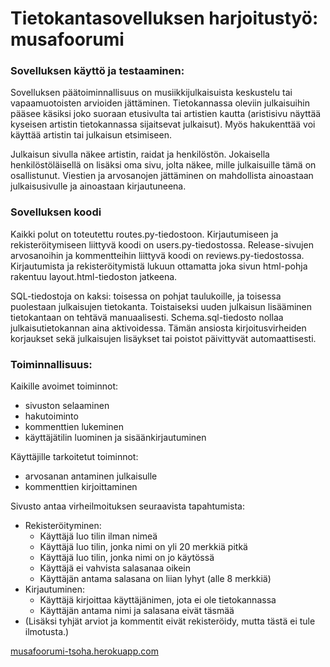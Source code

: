 # Tietokantasovelluksen harjoitustyö: musafoorumi

### Sovelluksen käyttö ja testaaminen:

Sovelluksen päätoiminnallisuus on musiikkijulkaisuista keskustelu tai vapaamuotoisten arvioiden jättäminen. Tietokannassa oleviin julkaisuihin pääsee käsiksi joko suoraan etusivulta tai artistien kautta (aristisivu näyttää kyseisen artistin tietokannassa sijaitsevat julkaisut). Myös hakukenttää voi käyttää artistin tai julkaisun etsimiseen.

Julkaisun sivulla näkee artistin, raidat ja henkilöstön. Jokaisella henkilöstöläisellä on lisäksi oma sivu, jolta näkee, mille julkaisuille tämä on osallistunut. Viestien ja arvosanojen jättäminen on mahdollista ainoastaan julkaisusivulle ja ainoastaan kirjautuneena.

### Sovelluksen koodi

Kaikki polut on toteutettu routes.py-tiedostoon. Kirjautumiseen ja rekisteröitymiseen liittyvä koodi on users.py-tiedostossa. Release-sivujen arvosanoihin ja kommentteihin liittyvä koodi on reviews.py-tiedostossa. Kirjautumista ja rekisteröitymistä lukuun ottamatta joka sivun html-pohja rakentuu layout.html-tiedoston jatkeena. 

SQL-tiedostoja on kaksi: toisessa on pohjat taulukoille, ja toisessa puolestaan julkaisujen tietokanta. Toistaiseksi uuden julkaisun lisääminen tietokantaan on tehtävä manuaalisesti. Schema.sql-tiedosto nollaa julkaisutietokannan aina aktivoidessa. Tämän ansiosta kirjoitusvirheiden korjaukset sekä julkaisujen lisäykset tai poistot päivittyvät automaattisesti.

### Toiminnallisuus:

Kaikille avoimet toiminnot:
- sivuston selaaminen
- hakutoiminto
- kommenttien lukeminen
- käyttäjätilin luominen ja sisäänkirjautuminen

Käyttäjille tarkoitetut toiminnot:
- arvosanan antaminen julkaisulle
- kommenttien kirjoittaminen

Sivusto antaa virheilmoituksen seuraavista tapahtumista:
- Rekisteröityminen:
  - Käyttäjä luo tilin ilman nimeä
  - Käyttäjä luo tilin, jonka nimi on yli 20 merkkiä pitkä
  - Käyttäjä luo tilin, jonka nimi on jo käytössä
  - Käyttäjä ei vahvista salasanaa oikein
  - Käyttäjän antama salasana on liian lyhyt (alle 8 merkkiä)
- Kirjautuminen:
  - Käyttäjä kirjoittaa käyttäjänimen, jota ei ole tietokannassa
  - Käyttäjän antama nimi ja salasana eivät täsmää
- (Lisäksi tyhjät arviot ja kommentit eivät rekisteröidy, mutta tästä ei tule ilmotusta.)


[musafoorumi-tsoha.herokuapp.com](http://musafoorumi-tsoha.herokuapp.com/)

